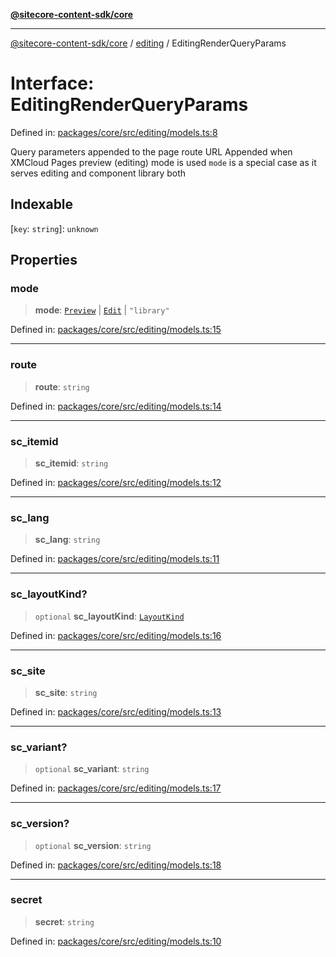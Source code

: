 [**@sitecore-content-sdk/core**](../../README.md)

***

[@sitecore-content-sdk/core](../../README.md) / [editing](../README.md) / EditingRenderQueryParams

# Interface: EditingRenderQueryParams

Defined in: [packages/core/src/editing/models.ts:8](https://github.com/Sitecore/xmc-jss-dev/blob/3c401a01ef03d9637337d095614dea1096bc9b70/packages/core/src/editing/models.ts#L8)

Query parameters appended to the page route URL
Appended when XMCloud Pages preview (editing) mode is used
`mode` is a special case as it serves editing and component library both

## Indexable

\[`key`: `string`\]: `unknown`

## Properties

### mode

> **mode**: [`Preview`](../../layout/enumerations/LayoutServicePageState.md#preview) \| [`Edit`](../../layout/enumerations/LayoutServicePageState.md#edit) \| `"library"`

Defined in: [packages/core/src/editing/models.ts:15](https://github.com/Sitecore/xmc-jss-dev/blob/3c401a01ef03d9637337d095614dea1096bc9b70/packages/core/src/editing/models.ts#L15)

***

### route

> **route**: `string`

Defined in: [packages/core/src/editing/models.ts:14](https://github.com/Sitecore/xmc-jss-dev/blob/3c401a01ef03d9637337d095614dea1096bc9b70/packages/core/src/editing/models.ts#L14)

***

### sc\_itemid

> **sc\_itemid**: `string`

Defined in: [packages/core/src/editing/models.ts:12](https://github.com/Sitecore/xmc-jss-dev/blob/3c401a01ef03d9637337d095614dea1096bc9b70/packages/core/src/editing/models.ts#L12)

***

### sc\_lang

> **sc\_lang**: `string`

Defined in: [packages/core/src/editing/models.ts:11](https://github.com/Sitecore/xmc-jss-dev/blob/3c401a01ef03d9637337d095614dea1096bc9b70/packages/core/src/editing/models.ts#L11)

***

### sc\_layoutKind?

> `optional` **sc\_layoutKind**: [`LayoutKind`](../enumerations/LayoutKind.md)

Defined in: [packages/core/src/editing/models.ts:16](https://github.com/Sitecore/xmc-jss-dev/blob/3c401a01ef03d9637337d095614dea1096bc9b70/packages/core/src/editing/models.ts#L16)

***

### sc\_site

> **sc\_site**: `string`

Defined in: [packages/core/src/editing/models.ts:13](https://github.com/Sitecore/xmc-jss-dev/blob/3c401a01ef03d9637337d095614dea1096bc9b70/packages/core/src/editing/models.ts#L13)

***

### sc\_variant?

> `optional` **sc\_variant**: `string`

Defined in: [packages/core/src/editing/models.ts:17](https://github.com/Sitecore/xmc-jss-dev/blob/3c401a01ef03d9637337d095614dea1096bc9b70/packages/core/src/editing/models.ts#L17)

***

### sc\_version?

> `optional` **sc\_version**: `string`

Defined in: [packages/core/src/editing/models.ts:18](https://github.com/Sitecore/xmc-jss-dev/blob/3c401a01ef03d9637337d095614dea1096bc9b70/packages/core/src/editing/models.ts#L18)

***

### secret

> **secret**: `string`

Defined in: [packages/core/src/editing/models.ts:10](https://github.com/Sitecore/xmc-jss-dev/blob/3c401a01ef03d9637337d095614dea1096bc9b70/packages/core/src/editing/models.ts#L10)
